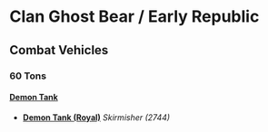 # Clan Ghost Bear / Early Republic 

## Combat Vehicles 

### 60 Tons 

#### [Demon Tank](../../../units/demon_tank.md) 

- [**Demon Tank (Royal)**](../../../units/demon_tank/demon_tank_royal.md) *Skirmisher (2744)* 

